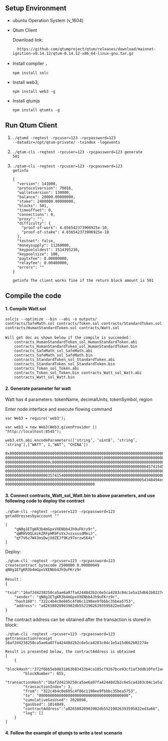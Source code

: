 ## Setup Environment
* ubuntu Operation System (v_1604)
* Qtum Client

	Download link:

		https://github.com/qtumproject/qtum/releases/download/mainnet-ignition-v0.14.12/qtum-0.14.12-x86_64-linux-gnu.tar.gz

* Install compiler ，
	
	<code>npm install solc</code>
	
* Install web3,
	
	 <code>npm install web3 -g</code>
	 
* Install qtumjs
	
	<code>npm install qtumts -g</code>

## Run Qtum Client
1.  <code>./qtumd -regtest -rpcuser=123 -rpcpassword=123 --datadir=/opt/qtum-private/ -txindex -logevents</code>
	
2.   <code>./qtum-cli -regtest  -rpcuser=123 -rpcpassword=123 generate 501</code>
	
3.  <code>./qtum-cli -regtest -rpcuser=123 -rpcpassword=123 getinfo</code>

		{
		  "version": 141000,
		  "protocolversion": 70016,
		  "walletversion": 130000,
		  "balance": 20000.00000000,
		  "stake": 2480000.00000000,
		  "blocks": 501,
		  "timeoffset": 0,
		  "connections": 0,
		  "proxy": "",
		  "difficulty": {
		    "proof-of-work": 4.656542373906925e-10,
		    "proof-of-stake": 4.656542373906925e-10
		  },
		  "testnet": false,
		  "moneysupply": 11260000,
		  "keypoololdest": 1514395236,
		  "keypoolsize": 100,
		  "paytxfee": 0.00000000,
		  "relayfee": 0.00400000,
		  "errors": ""
		}

		getinfo The client works fine if the return block amount is 501

## Compile the code
####  1. Compile Watt.sol

<code>solcjs --optimize --bin --abi -o outputs/ contracts/SafeMath.sol contracts/Token.sol contracts/StandardToken.sol contracts/HumanStandardToken.sol  contracts/Watt.sol</code>

	Will get doc as shown below if the compile is succeeded：
		contracts_HumanStandardToken_sol_HumanStandardToken.abi 
		contracts_HumanStandardToken_sol_HumanStandardToken.bin 
		contracts_SafeMath_sol_SafeMath.abi 
		contracts_SafeMath_sol_SafeMath.bin 
		contracts_StandardToken_sol_StandardToken.abi 
		contracts_StandardToken_sol_StandardToken.bin 
		contracts_Token_sol_Token.abi
		contracts_Token_sol_Token.bin contracts_Watt_sol_Watt.abi 
		contracts_Watt_sol_Watt.bin

#### 2. Generate parameter for watt

Watt has 4 parameters: tokenName, decimalUnits, tokenSymbol, region

Enter node interface and execute flowing command

<code>var Web3 = require('web3');</code>

<code>var web3 = new Web3(Web3.givenProvider || "http://localhost:8545");</code>

<code>web3.eth.abi.encodeParameters([‘string’, ‘uint8’, ‘string’, ‘string’],[‘WATT’, 1,‘WAT’, ‘CHINA’])</code>

	0x000000000000000000000000000000000000000000000000000000000000008000000000000000000000
	00000000000000000000000000000000000000000001000000000000000000000000000000000000000000
	00000000000000000000c00000000000000000000000000000000000000000000000000000000000000100
	00000000000000000000000000000000000000000000000000000000000000045741545400000000000000
	00000000000000000000000000000000000000000000000000000000000000000000000000000000000000
	00000000000000000003574154000000000000000000000000000000000000000000000000000000000000
	000000000000000000000000000000000000000000000000000000000000054348494e4100000000000000
	0000000000000000000000000000000000000000

#### 3. Connect contracts_Watt_sol_Watt.bin to above parameters, and use following code to deploy the contract 

<code>./qtum-cli -regtest -rpcuser=123 -rpcpassword=123 getaddressesbyaccount ""</code>

	[
		"qN8g1ETgKR3b4mGpxVXENbb4Jh9uFKrz9r", 
		"qWRHVQQLmzkZRFpHR9FsVxJvzxxssdMmiJ", 
		"qY7V6z7W43msDwjXdZEJf9Kz97orzwS64z"
	]

Deploy:

<code>./qtum-cli -regtest -rpcuser=123 -rpcpassword=123 createcontract bytecode 2500000
0.00000049 qN8g1ETgKR3b4mGpxVXENbb4Jh9uFKrz9r</code>

	Result：
	{
		"txid":"16af2d4238250ca5ae6a07fa42448d2b2c6e5ca4203c04c1e5a15d662b02274e",
		"sender": "qN8g1ETgKR3b4mGpxVXENbb4Jh9uFKrz9r",
		"hash160": "322c4b4c0e605c4f86c1198ee9fbbbc35bea5753",
		"address": "a82658020903982db55219026393595822ed3a66"
	}


The contract address can be obtained after the transaction is stored in block:

<code>./qtum-cli -regtest -rpcuser=123 -rpcpassword=123 gettransactionreceipt 16af2d4238250ca5ae6a07fa42448d2b2c6e5ca4203c04c1e5a15d662b02274e</code>

	Result is presented below, the contractAddress is obtained
	[
		{
			"blockHash":"372f6bb5eb0831863b83433b4ca185cf9267bce93cf1af3ddb10fef2ac0d76d0",
			"blockNumber": 655,
			"transactionHash":"16af2d4238250ca5ae6a07fa42448d2b2c6e5ca4203c04c1e5a15d662b02274e",
			"transactionIndex": 3,
			"from": "322c4b4c0e605c4f86c1198ee9fbbbc35bea5753",
			"to": "0000000000000000000000000000000000000000",
			"cumulativeGasUsed": 2028098,
			"gasUsed": 1014049,
			"contractAddress":"a82658020903982db55219026393595822ed3a66", 
			"log": []
		}
	]

#### 4. Follow the example of qtumjs to write a test scenario 